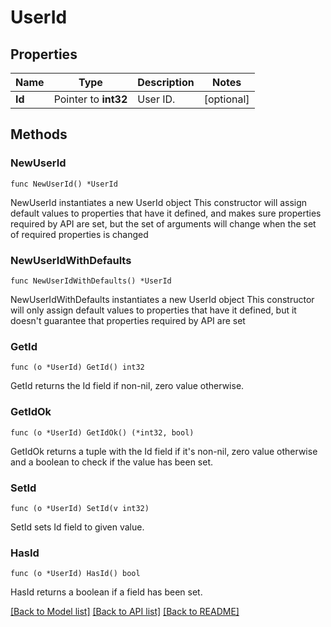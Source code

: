 # UserId

## Properties

Name | Type | Description | Notes
------------ | ------------- | ------------- | -------------
**Id** | Pointer to **int32** | User ID. | [optional] 

## Methods

### NewUserId

`func NewUserId() *UserId`

NewUserId instantiates a new UserId object
This constructor will assign default values to properties that have it defined,
and makes sure properties required by API are set, but the set of arguments
will change when the set of required properties is changed

### NewUserIdWithDefaults

`func NewUserIdWithDefaults() *UserId`

NewUserIdWithDefaults instantiates a new UserId object
This constructor will only assign default values to properties that have it defined,
but it doesn't guarantee that properties required by API are set

### GetId

`func (o *UserId) GetId() int32`

GetId returns the Id field if non-nil, zero value otherwise.

### GetIdOk

`func (o *UserId) GetIdOk() (*int32, bool)`

GetIdOk returns a tuple with the Id field if it's non-nil, zero value otherwise
and a boolean to check if the value has been set.

### SetId

`func (o *UserId) SetId(v int32)`

SetId sets Id field to given value.

### HasId

`func (o *UserId) HasId() bool`

HasId returns a boolean if a field has been set.


[[Back to Model list]](../README.md#documentation-for-models) [[Back to API list]](../README.md#documentation-for-api-endpoints) [[Back to README]](../README.md)


